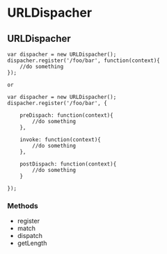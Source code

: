 URLDispacher
=======================================



## URLDispacher

	var dispacher = new URLDispacher();
	dispacher.register('/foo/bar', function(context){
		//do something
	});

	or

	var dispacher = new URLDispacher();
	dispacher.register('/foo/bar', {

		preDispach: function(context){
			//do something
		},

		invoke: function(context){
			//do something
		},

		postDispach: function(context){
			//do something
		}

	});

### Methods

* register
* match
* dispatch
* getLength